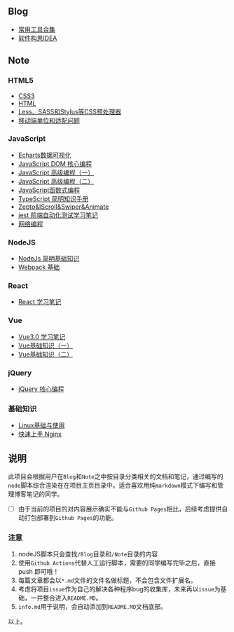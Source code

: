 ## Blog  
- [常用工具合集](./Blog/%E5%B8%B8%E7%94%A8%E5%B7%A5%E5%85%B7%E5%90%88%E9%9B%86.md)  
- [软件构思IDEA](./Blog/%E8%BD%AF%E4%BB%B6%E6%9E%84%E6%80%9DIDEA.md)  
## Note  
### HTML5  
- [CSS3](./Note/HTML5/CSS3.md)  
- [HTML](./Note/HTML5/HTML.md)  
- [Less、SASS和Stylus等CSS预处理器](./Note/HTML5/Less%E3%80%81SASS%E5%92%8CStylus%E7%AD%89CSS%E9%A2%84%E5%A4%84%E7%90%86%E5%99%A8.md)  
- [移动端单位和适配问题](./Note/HTML5/%E7%A7%BB%E5%8A%A8%E7%AB%AF%E5%8D%95%E4%BD%8D%E5%92%8C%E9%80%82%E9%85%8D%E9%97%AE%E9%A2%98.md)  
### JavaScript  
- [Echarts数据可视化](./Note/JavaScript/Echarts%E6%95%B0%E6%8D%AE%E5%8F%AF%E8%A7%86%E5%8C%96.md)  
- [JavaScript DOM 核心编程](./Note/JavaScript/JavaScript%20DOM%20%E6%A0%B8%E5%BF%83%E7%BC%96%E7%A8%8B.md)  
- [JavaScript 高级编程（一）](./Note/JavaScript/JavaScript%20%E9%AB%98%E7%BA%A7%E7%BC%96%E7%A8%8B%EF%BC%88%E4%B8%80%EF%BC%89.md)  
- [JavaScript 高级编程（二）](./Note/JavaScript/JavaScript%20%E9%AB%98%E7%BA%A7%E7%BC%96%E7%A8%8B%EF%BC%88%E4%BA%8C%EF%BC%89.md)  
- [JavaScript函数式编程](./Note/JavaScript/JavaScript%E5%87%BD%E6%95%B0%E5%BC%8F%E7%BC%96%E7%A8%8B.md)  
- [TypeScript 简明知识手册](./Note/JavaScript/TypeScript%20%E7%AE%80%E6%98%8E%E7%9F%A5%E8%AF%86%E6%89%8B%E5%86%8C.md)  
- [Zepto&IScroll&Swiper&Animate](./Note/JavaScript/Zepto&IScroll&Swiper&Animate.md)  
- [jest 前端自动化测试学习笔记](./Note/JavaScript/jest%20%E5%89%8D%E7%AB%AF%E8%87%AA%E5%8A%A8%E5%8C%96%E6%B5%8B%E8%AF%95%E5%AD%A6%E4%B9%A0%E7%AC%94%E8%AE%B0.md)  
- [网络编程](./Note/JavaScript/%E7%BD%91%E7%BB%9C%E7%BC%96%E7%A8%8B.md)  
### NodeJS  
- [NodeJs 简明基础知识](./Note/NodeJS/NodeJs%20%E7%AE%80%E6%98%8E%E5%9F%BA%E7%A1%80%E7%9F%A5%E8%AF%86.md)  
- [Webpack 基础](./Note/NodeJS/Webpack%20%E5%9F%BA%E7%A1%80.md)  
### React  
- [React 学习笔记](./Note/React/React%20%E5%AD%A6%E4%B9%A0%E7%AC%94%E8%AE%B0.md)  
### Vue  
- [Vue3.0 学习笔记](./Note/Vue/Vue3.0%20%E5%AD%A6%E4%B9%A0%E7%AC%94%E8%AE%B0.md)  
- [Vue基础知识（一）](./Note/Vue/Vue%E5%9F%BA%E7%A1%80%E7%9F%A5%E8%AF%86%EF%BC%88%E4%B8%80%EF%BC%89.md)  
- [Vue基础知识（二）](./Note/Vue/Vue%E5%9F%BA%E7%A1%80%E7%9F%A5%E8%AF%86%EF%BC%88%E4%BA%8C%EF%BC%89.md)  
### jQuery  
- [jQuery 核心编程](./Note/jQuery/jQuery%20%E6%A0%B8%E5%BF%83%E7%BC%96%E7%A8%8B.md)  
### 基础知识  
- [Linux基础与使用](./Note/%E5%9F%BA%E7%A1%80%E7%9F%A5%E8%AF%86/Linux%E5%9F%BA%E7%A1%80%E4%B8%8E%E4%BD%BF%E7%94%A8.md)  
- [快速上手 Nginx](./Note/%E5%9F%BA%E7%A1%80%E7%9F%A5%E8%AF%86/%E5%BF%AB%E9%80%9F%E4%B8%8A%E6%89%8B%20Nginx.md)  
## 说明
此项目会根据用户在`Blog`和`Note`之中按目录分类相关的文档和笔记，通过编写的`node`脚本综合渲染在在项目主页目录中。适合喜欢用纯`markdown`模式下编写和管理博客笔记的同学。
- [ ] 由于当前的项目的对内容展示确实不能与`Github Pages`相比，后续考虑提供自动打包部署到`Github Pages`的功能。
### 注意
  1. nodeJS脚本只会查找`/Blog`目录和`/Note`目录的内容
  2. 使用`Github Actions`代替人工运行脚本，需要的同学编写完毕之后，直接 push 即可哦！
  3. 每篇文章都会以`*.md`文件的文件名做标题，不会包含文件扩展名。
  4. 考虑将项目`issue`作为自己的解决各种程序bug的收集库，未来再以`issue`为基础，一并整合进入`README.MD`。
  5. `info.md`用于说明，会自动添加到`README.MD`文档底部。
  
以上。
